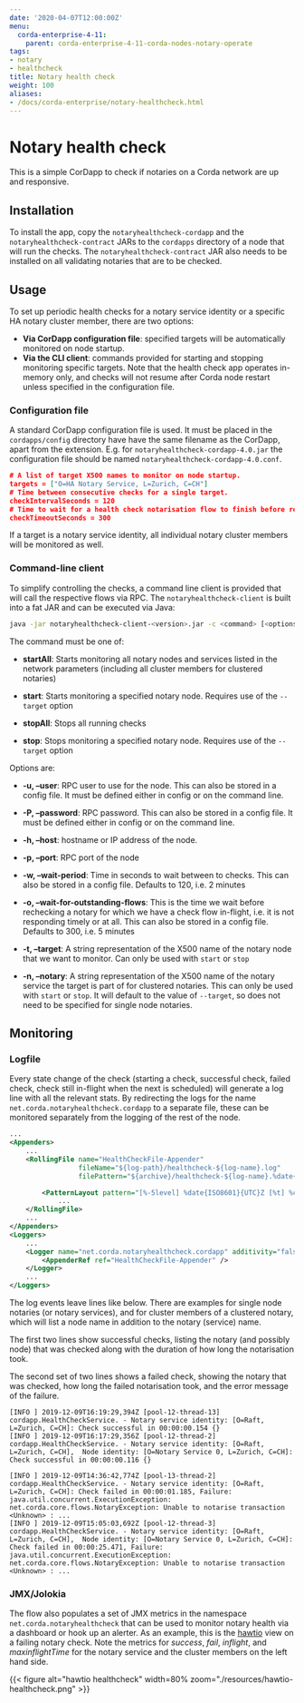 ```yaml
---
date: '2020-04-07T12:00:00Z'
menu:
  corda-enterprise-4-11:
    parent: corda-enterprise-4-11-corda-nodes-notary-operate
tags:
- notary
- healthcheck
title: Notary health check
weight: 100
aliases:
- /docs/corda-enterprise/notary-healthcheck.html
---
```



# Notary health check

This is a simple CorDapp to check if notaries on a Corda network are up and responsive.


## Installation

To install the app, copy the `notaryhealthcheck-cordapp` and the `notaryhealthcheck-contract` JARs to the `cordapps` directory
of a node that will run the checks. The `notaryhealthcheck-contract` JAR also needs to be installed on all validating
notaries that are to be checked.


## Usage

To set up periodic health checks for a notary service identity or a specific HA notary cluster member, there are two options:


* **Via CorDapp configuration file**: specified targets will be automatically monitored on node startup.
* **Via the CLI client**: commands provided for starting and stopping monitoring specific targets. Note that the health check app operates in-memory only, and checks will not resume after Corda node restart unless specified in the configuration file.


### Configuration file

A standard CorDapp configuration file is used. It must be placed in the `cordapps/config` directory have have the same filename as the CorDapp, apart from the extension.
E.g. for `notaryhealthcheck-cordapp-4.0.jar` the configuration file should be named `notaryhealthcheck-cordapp-4.0.conf`.

```json
# A list of target X500 names to monitor on node startup.
targets = ["O=HA Notary Service, L=Zurich, C=CH"]
# Time between consecutive checks for a single target.
checkIntervalSeconds = 120
# Time to wait for a health check notarisation flow to finish before recording as failure.
checkTimeoutSeconds = 300
```

If a target is a notary service identity, all individual notary cluster members will be monitored as well.


### Command-line client

To simplify controlling the checks, a command line client is provided that will call the respective flows via RPC.
The `notaryhealthcheck-client` is built into a fat JAR and can be executed via Java:

```bash
java -jar notaryhealthcheck-client-<version>.jar -c <command> [<options]
```

The command must be one of:


* **startAll**:
Starts monitoring all notary nodes and services listed in the network parameters (including all cluster members for clustered notaries)


* **start**:
Starts monitoring a specified notary node. Requires use of the `--target` option


* **stopAll**:
Stops all running checks


* **stop**:
Stops monitoring a specified notary node. Requires use of the `--target` option



Options are:


* **-u, –user**:
RPC user to use for the node. This can also be stored in a config file. It must be defined either in config or on the command line.


* **-P, –password**:
RPC password. This can also be stored in a config file. It must be defined either in config or on the command line.


* **-h, –host**:
hostname or IP address of the node.


* **-p, –port**:
RPC port of the node


* **-w, –wait-period**:
Time in seconds to wait between to checks. This can also be stored in a config file. Defaults to 120, i.e. 2 minutes


* **-o, –wait-for-outstanding-flows**:
This is the time we wait before rechecking a notary for which we have a check flow in-flight, i.e. it is not responding timely or at all. This can also be stored in a config file. Defaults to 300, i.e. 5 minutes


* **-t, –target**:
A string representation of the X500 name of the notary node that we want to monitor. Can only be used with `start` or `stop`


* **-n, –notary**:
A string representation of the X500 name of the notary service the target is part of for clustered notaries. This can only be used with `start` or `stop`. It will default to the value of `--target`, so does not need to be specified for single node notaries.




## Monitoring


### Logfile

Every state change of the check (starting a check, successful check,
failed check, check still in-flight when the next is scheduled) will generate a log line with all the relevant stats.
By redirecting the logs for the name `net.corda.notaryhealthcheck.cordapp` to a separate file,
these can be monitored separately from the logging of the rest of the node.

```xml
...
<Appenders>
    ...
    <RollingFile name="HealthCheckFile-Appender"
                 fileName="${log-path}/healthcheck-${log-name}.log"
                 filePattern="${archive}/healthcheck-${log-name}.%date{yyyy-MM-dd}-%i.log.gz">

        <PatternLayout pattern="[%-5level] %date{ISO8601}{UTC}Z [%t] %c{2}.%method - %msg %X%n"/>
            ...
    </RollingFile>
    ...
</Appenders>
<Loggers>
    ...
    <Logger name="net.corda.notaryhealthcheck.cordapp" additivity="false" level="info">
        <AppenderRef ref="HealthCheckFile-Appender" />
    </Logger>
    ...
</Loggers>
```

The log events leave lines like below. There are examples for single node notaries (or notary services), and for
cluster members of a clustered notary, which will list a node name in addition to the notary (service) name.

The first two lines show successful checks, listing the notary (and possibly node) that was checked along with the duration
of how long the notarisation took.

The second set of two lines shows a failed check, showing the notary that was checked, how long the failed notarisation took, and the error message of the failure.

```text
[INFO ] 2019-12-09T16:19:29,394Z [pool-12-thread-13] cordapp.HealthCheckService. - Notary service identity: [O=Raft, L=Zurich, C=CH]: Check successful in 00:00:00.154 {}
[INFO ] 2019-12-09T16:17:29,356Z [pool-12-thread-2] cordapp.HealthCheckService. - Notary service identity: [O=Raft, L=Zurich, C=CH],  Node identity: [O=Notary Service 0, L=Zurich, C=CH]: Check successful in 00:00:00.116 {}

[INFO ] 2019-12-09T14:36:42,774Z [pool-13-thread-2] cordapp.HealthCheckService. - Notary service identity: [O=Raft, L=Zurich, C=CH]: Check failed in 00:00:01.185, Failure: java.util.concurrent.ExecutionException: net.corda.core.flows.NotaryException: Unable to notarise transaction <Unknown> : ...
[INFO ] 2019-12-09T15:05:03,692Z [pool-12-thread-3] cordapp.HealthCheckService. - Notary service identity: [O=Raft, L=Zurich, C=CH],  Node identity: [O=Notary Service 0, L=Zurich, C=CH]: Check failed in 00:00:25.471, Failure: java.util.concurrent.ExecutionException: net.corda.core.flows.NotaryException: Unable to notarise transaction <Unknown> : ...
```


### JMX/Jolokia

The flow also populates a set of JMX metrics in the namespace `net.corda.notaryhealthcheck` that can be used to
monitor notary health via a dashboard or hook up an alerter. As an example, this is the  [hawtio](https://hawt.io)
view on a failing notary check. Note the metrics for *success*, *fail*, *inflight*, and *maxinflightTime* for the
notary service and the cluster members on the left hand side.

{{< figure alt="hawtio healthcheck" width=80% zoom="./resources/hawtio-healthcheck.png" >}}
